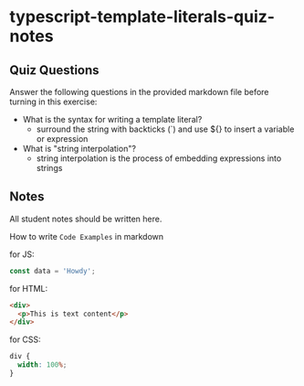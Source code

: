 # typescript-template-literals-quiz-notes

## Quiz Questions

Answer the following questions in the provided markdown file before turning in this exercise:

- What is the syntax for writing a template literal?
  - surround the string with backticks (`) and use ${} to insert a variable or expression
- What is "string interpolation"?
  - string interpolation is the process of embedding expressions into strings

## Notes

All student notes should be written here.

How to write `Code Examples` in markdown

for JS:

```javascript
const data = 'Howdy';
```

for HTML:

```html
<div>
  <p>This is text content</p>
</div>
```

for CSS:

```css
div {
  width: 100%;
}
```
